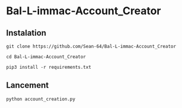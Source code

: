 # Bal-L-immac-Account_Creator
## Instalation
```
git clone https://github.com/Sean-64/Bal-L-immac-Account_Creator

cd Bal-L-immac-Account_Creator

pip3 install -r requirements.txt
```
## Lancement
```
python account_creation.py
```

